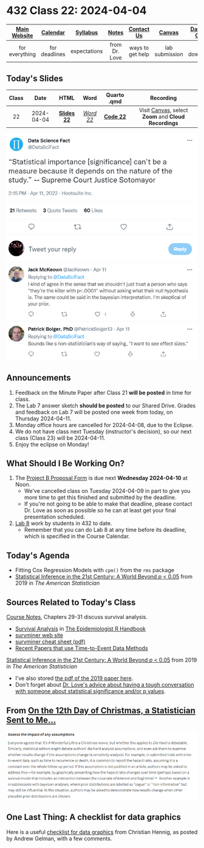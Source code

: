 # 432 Class 22: 2024-04-04

[Main Website](https://thomaselove.github.io/432-2024/) | [Calendar](https://thomaselove.github.io/432-2024/calendar.html) | [Syllabus](https://thomaselove.github.io/432-syllabus-2024/) | [Notes](https://thomaselove.github.io/432-notes/) | [Contact Us](https://thomaselove.github.io/432-2024/contact.html) | [Canvas](https://canvas.case.edu) | [Data and Code](https://github.com/THOMASELOVE/432-data) | [Sources](https://github.com/THOMASELOVE/432-classes-2024/tree/main/sources)
:-----------: | :--------------: | :----------: | :---------: | :-------------: | :-----------: | :------------: |:------:
for everything | for deadlines | expectations | from Dr. Love | ways to get help | lab submission | for downloads | to read

## Today's Slides

Class | Date | HTML | Word | Quarto .qmd | Recording
:---: | :--------: | :------: | :------: | :------: | :-------------:
22 | 2024-04-04 | **[Slides 22](https://thomaselove.github.io/432-slides-2024/slides22.html)** | *[Word 22](https://thomaselove.github.io/432-slides-2024/slides22w.docx)* | **[Code 22](https://github.com/THOMASELOVE/432-slides-2024/blob/main/slides22.qmd)** | Visit [Canvas](https://canvas.case.edu/), select **Zoom** and **Cloud Recordings**

![](figures/supreme.png)

## Announcements

1. Feedback on the Minute Paper after Class 21 **will be posted** in time for class.
2. The Lab 7 answer sketch **should be posted** to our Shared Drive. Grades and feedback on Lab 7 will be posted one week from today, on Thursday 2024-04-11.
3. Monday office hours are cancelled for 2024-04-08, due to the Eclipse.
4. We do not have class next Tuesday (instructor's decision), so our next class (Class 23) will be 2024-04-11.
5. Enjoy the eclipse on Monday!

## What Should I Be Working On?

1. The [Project B Proposal Form](https://bit.ly/432-2024-projectB-proposal-form) is due next **Wednesday 2024-04-10** at Noon. 
    - We've cancelled class on Tuesday 2024-04-09 in part to give you more time to get this finished and submitted by the deadline.
    - If you're not going to be able to make that deadline, please contact Dr. Love as soon as possible so he can at least get your final presentation scheduled.
2. [Lab 8](https://github.com/THOMASELOVE/432-classes-2024/tree/main/lab8) work by students in 432 to date.
    - Remember that you can do Lab 8 at any time before its deadline, which is specified in the Course Calendar.

## Today's Agenda

- Fitting Cox Regression Models with `cpm()` from the `rms` package
- [Statistical Inference in the 21st Century: A World Beyond *p* < 0.05](https://amstat.tandfonline.com/toc/utas20/73/sup1) from 2019 in *The American Statistician*

## Sources Related to Today's Class

[Course Notes](https://thomaselove.github.io/432-notes/), Chapters 29-31 discuss survival analysis.

- [Survival Analysis](https://epirhandbook.com/en/survival-analysis.html) in [The Epidemiologist R Handbook](https://epirhandbook.com/en/index.html)
- [survminer web site](https://rpkgs.datanovia.com/survminer/index.html)
- [survminer cheat sheet (pdf)](https://rpkgs.datanovia.com/survminer/survminer_cheatsheet.pdf)
- [Recent Papers that use Time-to-Event Data Methods](https://github.com/THOMASELOVE/432-sources/recent.md#methods-for-time-to-event-data-especially-cox-regression-and-kaplan-meier-estimates-notes-chapters-29-31)

[Statistical Inference in the 21st Century: A World Beyond *p* < 0.05](https://amstat.tandfonline.com/toc/utas20/73/sup1) from 2019 in *The American Statistician* 

- I've also stored [the pdf of the 2019 paper here](https://github.com/THOMASELOVE/432-sources/pdf/ASA_2019_A_World_Beyond.pdf).
- Don't forget about [Dr. Love's advice about having a tough conversation with someone about statistical significance and/or p values](https://github.com/THOMASELOVE/432-sources?tab=readme-ov-file#need-to-have-a-tough-talk-with-someone-about-statistical-significance-andor-p-values).

## From [On the 12th Day of Christmas, a Statistician Sent to Me...](https://www.bmj.com/content/379/bmj-2022-072883)

![](figures/christmas11.png)

## One Last Thing: A checklist for data graphics

Here is a useful [checklist for data graphics](https://statmodeling.stat.columbia.edu/2022/03/15/a-checklist-for-data-graphics/) from Christian Hennig, as posted by Andrew Gelman, with a few comments.
